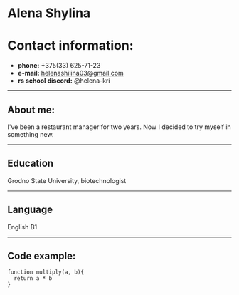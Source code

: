 # **Alena Shylina**
# **Contact information:**
* **phone:** +375(33) 625-71-23
* **e-mail:** helenashilina03@gmail.com
* **rs school discord:** @helena-kri
*****
## About me:
I've been a restaurant manager for two years. Now I decided to try myself in something new.
*****
## Education
Grodno State University, biotechnologist
*****
## Language
English B1
*****
## Code example:
```
function multiply(a, b){
  return a * b
}
```
